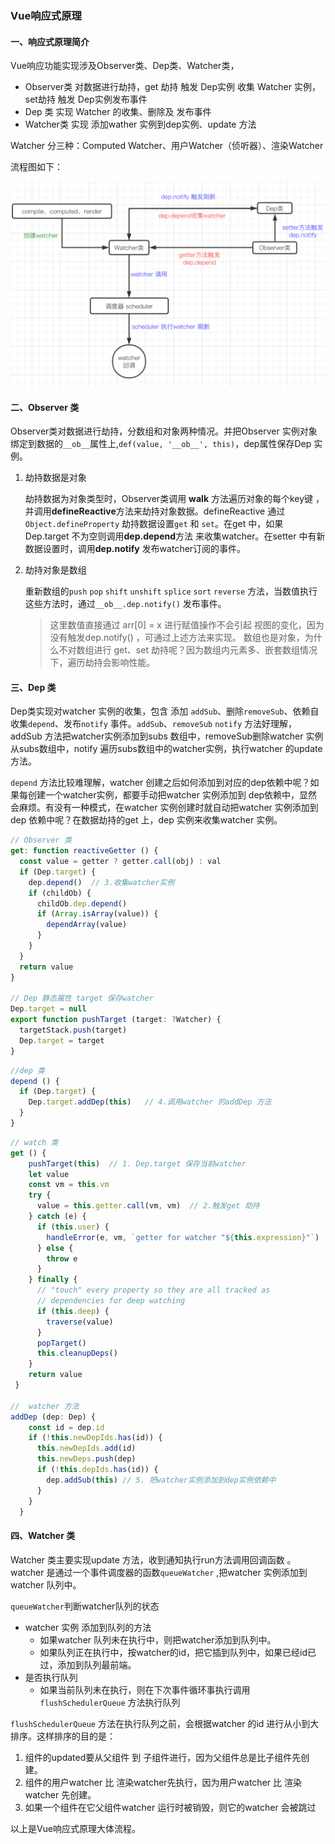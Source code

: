 ### Vue响应式原理

#### 一、响应式原理简介

Vue响应功能实现涉及Observer类、Dep类、Watcher类，

- Observer类 对数据进行劫持，get 劫持 触发 Dep实例 收集 Watcher 实例，set劫持 触发 Dep实例发布事件
- Dep 类 实现  Watcher 的收集、删除及 发布事件
- Watcher类 实现 添加wather 实例到dep实例、update 方法

Watcher 分三种：Computed Watcher、用户Watcher（侦听器）、渲染Watcher

流程图如下：

![image-20200924153932834](../../../../../image/image-20200924153932834.png)

#### 二、Observer 类

Observer类对数据进行劫持，分数组和对象两种情况。并把Observer 实例对象绑定到数据的`__ob__`属性上,`def(value, '__ob__', this)`，dep属性保存Dep 实例。

1. 劫持数据是对象

   劫持数据为对象类型时，Observer类调用 **walk** 方法遍历对象的每个key键 ，并调用**defineReactive**方法来劫持对象数据。defineReactive 通过`Object.defineProperty` 劫持数据设置`get` 和 `set`。在get 中，如果Dep.target 不为空则调用**dep.depend**方法 来收集watcher。在setter 中有新数据设置时，调用**dep.notify** 发布watcher订阅的事件。

2. 劫持对象是数组

   重新数组的`push` `pop` `shift` `unshift` `splice` `sort` `reverse` 方法，当数值执行这些方法时，通过`__ob__.dep.notify()`  发布事件。

   > 这里数值直接通过 arr[0] = x 进行赋值操作不会引起 视图的变化，因为没有触发dep.notify() ，可通过上述方法来实现。  数组也是对象，为什么不对数组进行 get、set 劫持呢？因为数组内元素多、嵌套数组情况下，遍历劫持会影响性能。

#### 三、Dep 类

Dep类实现对watcher 实例的收集，包含 添加 `addSub`、删除`removeSub`、依赖自收集`depend`、发布`notify` 事件。`addSub`、`removeSub` `notify` 方法好理解，addSub 方法把watcher实例添加到subs 数组中，removeSub删除watcher 实例从subs数组中，notify 遍历subs数组中的watcher实例，执行watcher 的update方法。

`depend` 方法比较难理解，watcher 创建之后如何添加到对应的dep依赖中呢？如果每创建一个watcher实例，都要手动把watcher 实例添加到 dep依赖中，显然会麻烦。有没有一种模式，在watcher 实例创建时就自动把watcher 实例添加到dep 依赖中呢？在数据劫持的get 上，dep 实例来收集watcher 实例。

```javascript
// Observer 类
get: function reactiveGetter () {
  const value = getter ? getter.call(obj) : val
  if (Dep.target) { 
    dep.depend()  // 3.收集watcher实例
    if (childOb) {
      childOb.dep.depend()
      if (Array.isArray(value)) {
      	dependArray(value)
      }
    }
  }
  return value
}

// Dep 静态属性 target 保存watcher
Dep.target = null 
export function pushTarget (target: ?Watcher) {
  targetStack.push(target)
  Dep.target = target
}
```

```javascript
//dep 类
depend () {
  if (Dep.target) {
    Dep.target.addDep(this)   // 4.调用watcher 的addDep 方法
  }
}
```

```javascript
// watch 类 
get () {
    pushTarget(this)  // 1. Dep.target 保存当前watcher
    let value
    const vm = this.vm
    try {
      value = this.getter.call(vm, vm)  // 2.触发get 劫持 
    } catch (e) {
      if (this.user) {
        handleError(e, vm, `getter for watcher "${this.expression}"`)
      } else {
        throw e
      }
    } finally {
      // "touch" every property so they are all tracked as
      // dependencies for deep watching
      if (this.deep) {
        traverse(value)
      }
      popTarget()
      this.cleanupDeps()
    }
    return value
 }

//  watcher 方法
addDep (dep: Dep) {
    const id = dep.id
    if (!this.newDepIds.has(id)) {
      this.newDepIds.add(id)
      this.newDeps.push(dep)
      if (!this.depIds.has(id)) {
        dep.addSub(this) // 5. 把watcher实例添加到dep实例依赖中
      }
    }
  }
```

#### 四、Watcher 类

Watcher 类主要实现update 方法，收到通知执行run方法调用回调函数 。watcher 是通过一个事件调度器的函数`queueWatcher` ,把watcher 实例添加到watcher 队列中。

`queueWatcher`判断watcher队列的状态

- watcher 实例 添加到队列的方法
  - 如果watcher 队列未在执行中，则把watcher添加到队列中。
  - 如果队列正在执行中，按watcher的id，把它插到队列中，如果已经id已过，添加到队列最前端。
- 是否执行队列
  - 如果当前队列未在执行，则在下次事件循环事执行调用`flushSchedulerQueue` 方法执行队列

`flushSchedulerQueue` 方法在执行队列之前，会根据watcher 的id 进行从小到大排序。这样排序的目的是：

1. 组件的updated要从父组件 到 子组件进行，因为父组件总是比子组件先创建。
2. 组件的用户watcher 比 渲染watcher先执行，因为用户watcher 比 渲染watcher 先创建。
3. 如果一个组件在它父组件watcher 运行时被销毁，则它的watcher 会被跳过

以上是Vue响应式原理大体流程。



